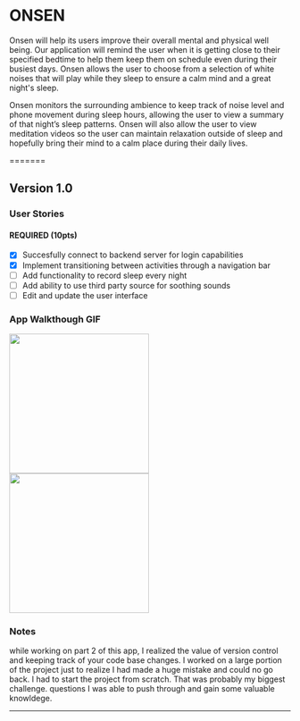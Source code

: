 # ONSEN

Onsen will help its users improve their overall mental and physical well being. Our application will remind the user when it is getting close to their specified bedtime to help them keep them on schedule even during their busiest days. Onsen allows the user to choose from a selection of white noises that will play while they sleep to ensure a calm mind and a great night's sleep.

Onsen monitors the surrounding ambience to keep track of noise level and phone movement during sleep hours, allowing the user to view a summary of that night’s sleep patterns. Onsen will also allow the user to view meditation videos so the user can maintain relaxation outside of sleep and hopefully bring their mind to a calm place during their daily lives.

=======

## Version 1.0

### User Stories

#### REQUIRED (10pts)
- [x] Succesfully connect to backend server for login capabilities
- [x] Implement transitioning between activities through a navigation bar
- [ ] Add functionality to record sleep every night
- [ ] Add ability to use third party source for soothing sounds
- [ ] Edit and update the user interface 

### App Walkthough GIF
<img src="http://g.recordit.co/FAXRWKRyG1.gif" width=250>
<br>
<img src="http://g.recordit.co/QqjxhR5yAf.gif" width=250>
<br>

### Notes
while working on part 2 of this app, I realized the value of version control and keeping track of your code base changes. I worked on a large portion of the project just to realize I had made a huge mistake and could no go back. I had to start the project from scratch. That was probably my biggest challenge.
questions I was able to push through and gain some valuable knowldege.
 
---